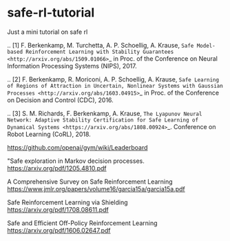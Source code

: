 # safe-rl-tutorial
Just a mini tutorial on safe rl


.. [1] F. Berkenkamp, M. Turchetta, A. P. Schoellig, A. Krause,
  `Safe Model-based Reinforcement Learning with Stability Guarantees <http://arxiv.org/abs/1509.01066>`_
  in Proc. of the Conference on Neural Information Processing Systems (NIPS), 2017.

.. [2] F. Berkenkamp, R. Moriconi, A. P. Schoellig, A. Krause,
  `Safe Learning of Regions of Attraction in Uncertain, Nonlinear Systems with Gaussian Processes <http://arxiv.org/abs/1603.04915>`_
  in Proc. of the Conference on Decision and Control (CDC), 2016.

.. [3] S. M. Richards, F. Berkenkamp, A. Krause,
  `The Lyapunov Neural Network: Adaptive Stability Certification for Safe Learning of Dynamical Systems <https://arxiv.org/abs/1808.00924>`_. Conference on Robot Learning (CoRL), 2018.




https://github.com/openai/gym/wiki/Leaderboard

"Safe exploration in Markov decision processes.
https://arxiv.org/pdf/1205.4810.pdf

A Comprehensive Survey on Safe Reinforcement Learning
https://www.jmlr.org/papers/volume16/garcia15a/garcia15a.pdf

Safe Reinforcement Learning via Shielding
https://arxiv.org/pdf/1708.08611.pdf

Safe and Efficient Off-Policy Reinforcement Learning
https://arxiv.org/pdf/1606.02647.pdf

